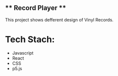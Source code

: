 ## ** Record Player **
This project shows defferent design of Vinyl Records.

# Tech Stach:
- Javascript
- React
- CSS
- p5.js

